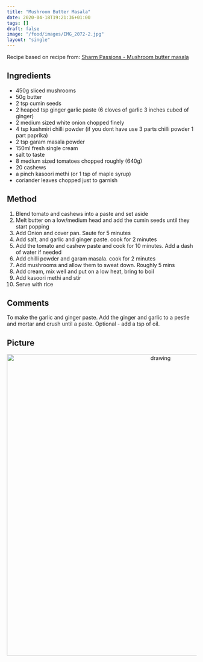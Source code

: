 ```yaml
---
title: "Mushroom Butter Masala"
date: 2020-04-18T19:21:36+01:00
tags: []
draft: false
image: "/food/images/IMG_2072-2.jpg"
layout: "single"
---
```


Recipe based on recipe from:
<a href=https://www.sharmispassions.com/mushroom-butter-masala-recipe-mushroom-makhani-recipe/ target="_blank">Sharm Passions - Mushroom butter masala</a>


## Ingredients 

* 450g sliced mushrooms 
* 50g butter 
* 2 tsp cumin seeds
* 2 heaped tsp ginger garlic paste (6 cloves of garlic 3 inches cubed of ginger)
* 2 medium sized white onion chopped finely
* 4 tsp kashmiri chilli powder (if you dont have use 3 parts chilli powder 1 part paprika)
* 2 tsp garam masala powder
* 150ml  fresh single cream
* salt to taste
* 8 medium sized tomatoes chopped roughly (640g)
* 20 cashews
* a pinch kasoori methi (or 1 tsp of maple syrup)
* coriander leaves chopped just to garnish

## Method 

1. Blend tomato and cashews into a paste and set aside  
2. Melt butter on a low/medium head and add the cumin seeds until they start popping
3. Add Onion and cover pan. Saute for 5 minutes
4. Add salt, and garlic and ginger paste. cook for 2 minutes
5. Add the tomato and cashew paste and cook for 10 minutes. Add a dash of water if needed
6. Add chilli powder and garam masala. cook for 2 minutes
7. Add mushrooms and allow them to sweat down. Roughly 5 mins 
8. Add cream, mix well and put on a low heat, bring to boil  
9. Add kasoori methi and stir 
10. Serve with rice
 

## Comments

To make the garlic and ginger paste. Add the ginger and garlic to a pestle and mortar and crush until a paste. Optional - add a tsp of oil.


## Picture

<p align="center"> 
<img src="/food/images/IMG_2072-2.jpg" alt="drawing" width="800"/>
</p>
<br>

